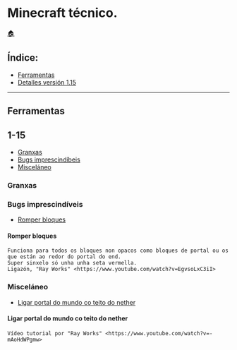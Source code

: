# Minecraft técnico.

[:house:](readme.md)

## Índice:
* [Ferramentas](minecraft.md#ferramentas)
* [Detalles versión 1.15](minecraft.md#1-15)

------
## Ferramentas

## 1-15
* [Granxas](minecraft.md#granxas)
* [Bugs imprescindíbeis](minecraft.md#bugs_imprescindíveis)
* [Misceláneo](minecraft.md#misceláneo)

### Granxas
### Bugs imprescindíveis
* [Romper bloques](minecraft.md#romper_bloques)

#### Romper bloques
    Funciona para todos os bloques non opacos como bloques de portal ou os que están ao redor do portal do end.
    Super sinxelo só unha unha seta vermella. 
    Ligazón, "Ray Works" <https://www.youtube.com/watch?v=EgvsoLxC3iI>

### Misceláneo
* [Ligar portal do mundo co teito do nether](minecraft.md#ligar_portal_do_mundo_co_teito_do_nether)

#### Ligar portal do mundo co teito do nether
    Vídeo tutorial por "Ray Works" <https://www.youtube.com/watch?v=-mAoHdWPgmw>
